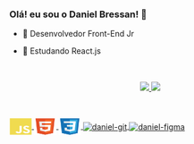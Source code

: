 ### Olá! eu sou o Daniel Bressan! 👋

- 🔭 Desenvolvedor Front-End Jr
- 🌱 Estudando React.js

  ##
<br>
<div align="center">
  <a href="https://github.com/danielbressan93">
  <img height="180em" src="https://github-readme-stats.vercel.app/api?username=danielbressan93&show_icons=true&theme=dracula"/>
  <img height="180em" width="" src="https://github-readme-stats.vercel.app/api/top-langs/?username=danielbressan93&theme=dracula&layout=compact"/>
</div>
  
  ##
  
<div style="display: inline_block"><br>
  <img align="center" alt="daniel-Js" height="30" width="40" src="https://raw.githubusercontent.com/devicons/devicon/master/icons/javascript/javascript-plain.svg">
  <img align="center" alt="daniel-HTML" height="30" width="40" src="https://raw.githubusercontent.com/devicons/devicon/master/icons/html5/html5-original.svg">
  <img align="center" alt="daniel-CSS" height="30" width="40" src="https://raw.githubusercontent.com/devicons/devicon/master/icons/css3/css3-original.svg">
  <img align="center" alt="daniel-git" height="30" width="40" src="https://cdn.jsdelivr.net/gh/devicons/devicon/icons/git/git-original.svg" />
  <img align="center" alt="daniel-figma" height="30" width="40" src="https://cdn.jsdelivr.net/gh/devicons/devicon/icons/figma/figma-original.svg" />
</div>
